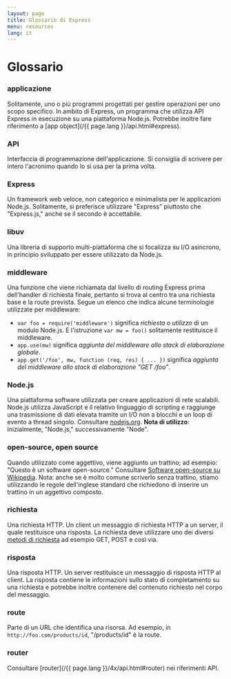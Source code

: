 ```yaml
---
layout: page
title: Glossario di Express
menu: resources
lang: it
---
```


# Glossario

### applicazione

Solitamente, uno o più programmi progettati per gestire operazioni per uno scopo specifico. In ambito di Express, un programma che utilizza API Express in esecuzione su una piattaforma Node.js. Potrebbe inoltre fare riferimento a [app object](/{{ page.lang }}/api.html#express).

### API

Interfaccia di programmazione dell'applicazione. Si consiglia di scrivere per intero l'acronimo quando lo si usa per la prima volta.

### Express

Un framework web veloce, non categorico e minimalista per le applicazioni Node.js. Solitamente, si preferisce utilizzare "Express" piuttosto che "Express.js," anche se il secondo è accettabile.

### libuv

Una libreria di supporto multi-piattaforma che si focalizza su I/O asincrono, in principio sviluppato per essere utilizzato da Node.js.

### middleware

Una funzione che viene richiamata dal livello di routing Express prima dell'handler di richiesta finale, pertanto si trova al centro tra una richiesta base e la route prevista. Segue un elenco che indica alcune terminologie utilizzate per middleware:

- `var foo = require('middleware')` significa _richiesta_ o _utilizzo_ di un modulo Node.js. E l'istruzione `var mw = foo()` solitamente restituisce il middleware.
- `app.use(mw)` significa _aggiunta del middleware allo stack di elaborazione globale_.
- `app.get('/foo', mw, function (req, res) { ... })` significa _aggiunta del middleware allo stack di elaborazione "GET /foo"_.

### Node.js

Una piattaforma software utilizzata per creare applicazioni di rete scalabili. Node.js utilizza JavaScript e il relativo linguaggio di scripting e raggiunge una trasmissione di dati elevata tramite un I/O non a blocchi e un loop di evento a thread singolo. Consultare [nodejs.org](http://nodejs.org/). **Nota di utilizzo**: Inizialmente, "Node.js," successivamente "Node".

### open-source, open source

Quando utilizzato come aggettivo, viene aggiunto un trattino; ad esempio: "Questo è un software open-source." Consultare [Software open-source su Wikipedia](http://en.wikipedia.org/wiki/Open-source_software). Nota: anche se è molto comune scriverlo senza trattino, stiamo utilizzando le regole dell'inglese standard che richiedono di inserire un trattino in un aggettivo composto.

### richiesta

Una richiesta HTTP. Un client un messaggio di richiesta HTTP a un server, il quale restituisce una risposta. La richiesta deve utilizzare uno dei diversi [metodi di richiesta](https://en.wikipedia.org/wiki/Hypertext_Transfer_Protocol#Request_methods) ad esempio GET, POST e così via.

### risposta

Una risposta HTTP. Un server restituisce un messaggio di risposta HTTP al client. La risposta contiene le informazioni sullo stato di completamento su una richiesta e potrebbe inoltre contenere del contenuto richiesto nel corpo del messaggio.

### route

Parte di un URL che identifica una risorsa. Ad esempio, in `http://foo.com/products/id`, "/products/id" è la route.

### router

Consultare [router](/{{ page.lang }}/4x/api.html#router) nei riferimenti API.

